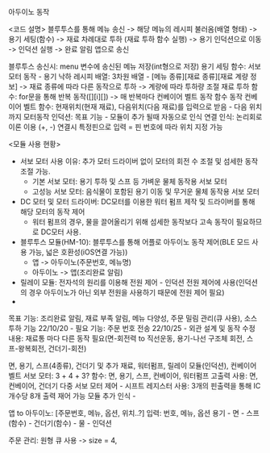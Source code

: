 아두이노 동작

<코드 설명>
블루투스를 통해 메뉴 송신 -> 해당 메뉴의 레시피 불러옴(배열 형태) -> 용기 세팅(함수)
 -> 재료 차례대로 투하 (재료 투하 함수 실행) -> 용기 인덕션으로 이동 -> 인덕션 실행 -> 완료 알림 앱으로 송신
 
블루투스 송신시: menu 변수에 송신된 메뉴 저장(int형으로 저장)
용기 세팅 함수: 서보모터 동작 - 용기 낙하
레시피 배열: 3차원 배열 - [메뉴 종류][재료 종류][재료 계량 정보] -> 재료 종류에 따라 다른 동작으로 투하
                    -> 계량에 따라 투하량 조절
재료 투하 함수: for문을 통해 반복 동작([][i][]) -> 매 반복마다 컨베이어 벨트 동작 함수 동작
컨베이어 벨트 함수: 현재위치(현재 재료), 다음위치(다음 재료)를 입력으로 받음 - 다음 위치까지 모터동작
인덕션: 
목표 기능 - 모듈이 추가 될때 자동으로 인식
연결 인식: 논리회로 이론 이용 (+, -) 연결시 특정핀으로 입력 = 핀 번호에 따라 위치 지정 가능

<모듈 사용 현황>
 - 서보 모터 사용 이유: 추가 모터 드라이버 없이 모터의 회전 수 조절 및 섬세한 동작 조절 가능.
    - 기본 서보 모터: 용기 투하 및 스프 등 가벼운 물체 동작용 서보 모터 
    - 고성능 서보 모터: 음식물이 포함된 용기 이동 및 무거운 물체 동작용 서보 모터
 - DC 모터 및 모터 드라이버: DC모터를 이용한 워터 펌프 제작 및 드라이버를 통해 해당 모터의 동작 제어
    - 워터 펌프의 경우, 물을 끌어올리기 위해 섬세한 동작보다 고속 동작이 필요하므로 DC모터 사용.
 - 블루투스 모듈(HM-10): 블루투스를 통해 어플로 아두이노 동작 제어(BLE 모드 사용 가능, 넓은 호환성(iOS연결 가능))
    - 앱 -> 아두이노(주문번호, 메뉴명)
    - 아두이노 -> 앱(조리완료 알림)
 - 릴레이 모듈: 전자석의 원리를 이용해 전원 제어 - 인덕션 전원 제어에 사용(인덕션의 경우 아두이노가 아닌 외부 전원을 사용하기 때문에 전원 제어 필요)
 - 

목표 기능: 조리완료 알림, 재료 부족 알림, 메뉴 다양성, 주문 밀림 관리(큐 사용), 소스 투하 기능
22/10/20 - 필요 기능: 주문 번호 전송
22/10/25 - 외관 설계 및 동작 수정
    내용: 재료통 마다 다른 동작 필요(면-회전력 to 직선운동, 용기-나선 구조체 회전, 스프-왕복회전, 건더기-회전)

면, 용기, 스프(4종류), 건더기 및 추가 재료, 워터펌프, 릴레이 모듈(인덕션), 컨베이어 벨트
서보 모터: 3 + 4 + 3?
함수: 면, 용기, 스프, 컨베이어, 워터펌프
고출력 사용: 면, 컨베이어, 건더기 
다중 서보 모터 제어 - 시프트 레지스터 사용: 3개의 핀출력을 통해 IC개수당 8개 출력 재어 가능
모듈 추가 인식 - 

앱 to 아두이노: [주문번호, 메뉴, 옵션, 위치..?]
입력: 번호, 메뉴, 옵션
용기 - 면 - 스프(함수) - 건더기(함수) - 물 - 인덕션

주문 관리: 원형 큐 사용 -> size = 4, 
